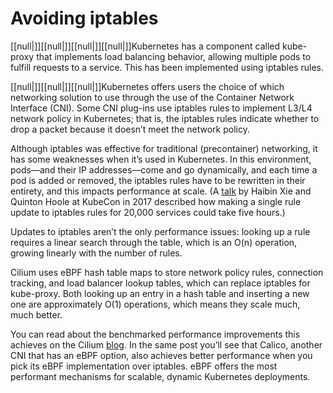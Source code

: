 # Avoiding iptables

[[null|]][[null|]][[null|]][[null|]]Kubernetes has a component called kube-proxy that implements load balancing behavior, allowing multiple pods to fulfill requests to a service. This has been implemented using iptables rules.

[[null|]][[null|]][[null|]]Kubernetes offers users the choice of which networking solution to use through the use of the Container Network Interface (CNI). Some CNI plug-ins use iptables rules to implement L3/L4 network policy in Kubernetes; that is, the iptables rules indicate whether to drop a packet because it doesn’t meet the network policy.

Although iptables was effective for traditional (precontainer) networking, it has some weaknesses when it’s used in Kubernetes. In this environment, pods—and their IP addresses—come and go dynamically, and each time a pod is added or removed, the iptables rules have to be rewritten in their entirety, and this impacts performance at scale. (A [talk](https://oreil.ly/BO0-8) by Haibin Xie and Quinton Hoole at KubeCon in 2017 described how making a single rule update to iptables rules for 20,000 services could take five hours.)

Updates to iptables aren’t the only performance issues: looking up a rule requires a linear search through the table, which is an O(n) operation, growing linearly with the number of rules.

Cilium uses eBPF hash table maps to store network policy rules, connection tracking, and load balancer lookup tables, which can replace iptables for kube-proxy. Both looking up an entry in a hash table and inserting a new one are approximately O(1) operations, which means they scale much, much better.

You can read about the benchmarked performance improvements this achieves on the Cilium [blog](https://oreil.ly/9NV99). In the same post you’ll see that Calico, another CNI that has an eBPF option, also achieves better performance when you pick its eBPF implementation over iptables. eBPF offers the most performant mechanisms for scalable, dynamic Kubernetes deployments.